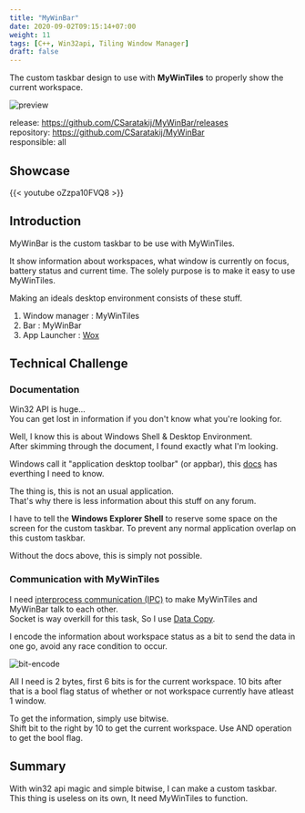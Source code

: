 ```yaml
---
title: "MyWinBar"
date: 2020-09-02T09:15:14+07:00
weight: 11
tags: [C++, Win32api, Tiling Window Manager]
draft: false
---
```


The custom taskbar design to use with __MyWinTiles__ to properly show the current workspace.

![preview](/img/mywinbar-preview.png)

<!--more-->

release: https://github.com/CSaratakij/MyWinBar/releases \
repository: https://github.com/CSaratakij/MyWinBar \
responsible: all

## Showcase
{{< youtube oZzpa10FVQ8 >}}

## Introduction
MyWinBar is the custom taskbar to be use with MyWinTiles.

It show information about workspaces, what window is currently on focus, battery status and current time.
The solely purpose is to make it easy to use MyWinTiles.

Making an ideals desktop environment consists of these stuff.

1) Window manager : MyWinTiles
2) Bar : MyWinBar
3) App Launcher : [Wox](https://github.com/Wox-launcher/Wox)

## Technical Challenge
### Documentation
Win32 API is huge... \
You can get lost in information if you don't know what you're looking for.

Well, I know this is about Windows Shell & Desktop Environment. \
After skimming through the document, I found exactly what I'm looking.

Windows call it "application desktop toolbar" (or appbar), this [docs](https://docs.microsoft.com/en-us/windows/win32/shell/application-desktop-toolbars) has everthing I need to know.

The thing is, this is not an usual application. \
That's why there is less information about this stuff on any forum.

I have to tell the __Windows Explorer Shell__ to reserve some space on the screen for the custom taskbar.
To prevent any normal application overlap on this custom taskbar.

Without the docs above, this is simply not possible.

### Communication with MyWinTiles
I need [interprocess communication (IPC)](https://docs.microsoft.com/en-us/windows/win32/ipc/interprocess-communications) to make MyWinTiles and MyWinBar talk to each other. \
Socket is way overkill for this task, So I use [Data Copy](https://docs.microsoft.com/en-us/windows/win32/dataxchg/data-copy).

I encode the information about workspace status as a bit to send the data in one go, avoid any race condition to occur.

![bit-encode](/img/mywinbar-bitflag.png)

All I need is 2 bytes, first 6 bits is for the current workspace. 10 bits after that is a bool flag status of whether or not workspace currently have atleast 1 window.

To get the information, simply use bitwise. \
Shift bit to the right by 10 to get the current workspace. Use AND operation to get the bool flag.

## Summary
With win32 api magic and simple bitwise, I can make a custom taskbar.\
This thing is useless on its own, It need MyWinTiles to function.

